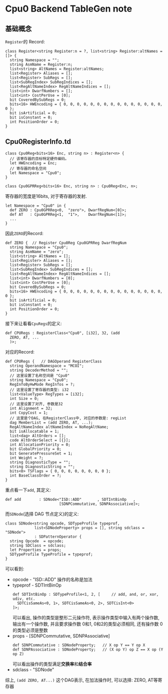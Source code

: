 # Cpu0 Backend TableGen note

## 基础概念
`Register`的 Record:
```
class Register<string Register:n = ?, list<string> Register:altNames = []> {
  string Namespace = "";
  string AsmName = Register:n;
  list<string> AltNames = Register:altNames;
  list<Register> Aliases = [];
  list<Register> SubRegs = [];
  list<SubRegIndex> SubRegIndices = [];
  list<RegAltNameIndex> RegAltNameIndices = [];
  list<int> DwarfNumbers = [];
  list<int> CostPerUse = [0];
  bit CoveredBySubRegs = 0;
  bits<16> HWEncoding = { 0, 0, 0, 0, 0, 0, 0, 0, 0, 0, 0, 0, 0, 0, 0, 0 };
  bit isArtificial = 0;
  bit isConstant = 0;
  int PositionOrder = 0;
}
```

## Cpu0RegisterInfo.td
```
class Cpu0Reg<bits<16> Enc, string n> : Register<n> {
  // 该寄存器的目标特定硬件编码。
  let HWEncoding = Enc;
  // 寄存器的命名空间
  let Namespace = "Cpu0";
}

class Cpu0GPRReg<bits<16> Enc, string n> : Cpu0Reg<Enc, n>;
```
寄存器的宽度是16bits, 对于寄存器的发射.

```
let Namespace = "Cpu0" in {
  def ZERO : Cpu0GPRReg<0,  "zero">, DwarfRegNum<[0]>;
  def AT   : Cpu0GPRReg<1,  "1">,    DwarfRegNum<[1]>;
  ...
}
```

因此`ZERO`的Record:
```
def ZERO {	// Register Cpu0Reg Cpu0GPRReg DwarfRegNum
  string Namespace = "Cpu0";
  string AsmName = "zero";
  list<string> AltNames = [];
  list<Register> Aliases = [];
  list<Register> SubRegs = [];
  list<SubRegIndex> SubRegIndices = [];
  list<RegAltNameIndex> RegAltNameIndices = [];
  list<int> DwarfNumbers = [0];
  list<int> CostPerUse = [0];
  bit CoveredBySubRegs = 0;
  bits<16> HWEncoding = { 0, 0, 0, 0, 0, 0, 0, 0, 0, 0, 0, 0, 0, 0, 0, 0 };
  bit isArtificial = 0;
  bit isConstant = 0;
  int PositionOrder = 0;
}
```

接下来让看看`CpuRegs`的定义:
```
def CPURegs : RegisterClass<"Cpu0", [i32], 32, (add
  ZERO, AT, ...
  )>;
```
对应的Record:
```
def CPURegs {	// DAGOperand RegisterClass
  string OperandNamespace = "MCOI";
  string DecoderMethod = "";
  // 这里设置了名称空间是 "Cpu0"
  string Namespace = "Cpu0";
  RegInfoByHwMode RegInfos = ?;
  // 这里设置了寄存器的类型: i32
  list<ValueType> RegTypes = [i32];
  int Size = 0;
  // 这里设置了对齐, 参数是32
  int Alignment = 32;
  int CopyCost = 1;
  // 这里是个DAG, 在RegisterClass中, 对应的参数是: regList
  dag MemberList = (add ZERO, AT, ...);
  RegAltNameIndex altNameIndex = NoRegAltName;
  bit isAllocatable = 1;
  list<dag> AltOrders = [];
  code AltOrderSelect = [{}];
  int AllocationPriority = 0;
  bit GlobalPriority = 0;
  bit GeneratePressureSet = 1;
  int Weight = ?;
  string DiagnosticType = "";
  string DiagnosticString = "";
  bits<8> TSFlags = { 0, 0, 0, 0, 0, 0, 0, 0 };
  int BaseClassOrder = ?;
}
```

重点看一下`add`, 其定义:
```
def add        : SDNode<"ISD::ADD"       , SDTIntBinOp   ,
                        [SDNPCommutative, SDNPAssociative]>;
```
而`SDNode`(选择 DAG 节点定义)的定义:
```
class SDNode<string opcode, SDTypeProfile typeprof,
             list<SDNodeProperty> props = [], string sdclass = "SDNode">
             : SDPatternOperator {
  string Opcode  = opcode;
  string SDClass = sdclass;
  let Properties = props;
  SDTypeProfile TypeProfile = typeprof;
}
```
可以看到:
* opcode - "ISD::ADD"
  操作的名称是加法
* typeprof - SDTIntBinOp
  ```
  def SDTIntBinOp : SDTypeProfile<1, 2, [     // add, and, or, xor, udiv, etc.
    SDTCisSameAs<0, 1>, SDTCisSameAs<0, 2>, SDTCisInt<0>
  ]>;
  ```
  可以看出, 操作的类型是整形二元操作符, 表示操作类型中输入有两个操作数, 输出有一个操作数, 并且要求操作数 0和1, 0和2的类型必须相同, 还有操作数 0 的类型必须是整数
* props - [SDNPCommutative, SDNPAssociative]
  ```
  def SDNPCommutative : SDNodeProperty;   // X op Y == Y op X
  def SDNPAssociative : SDNodeProperty;   // (X op Y) op Z == X op (Y op Z)
  ```
  可以看出操作的类型满足**交换率**和**结合率**
* sdclass - "SDNode"

综上, `(add ZERO, AT...)` 这个DAG表示, 在加法操作时, 可以选择: ZERO, AT等寄存器